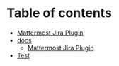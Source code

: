 # Table of contents

* [Mattermost Jira Plugin](README.md)
* [docs](docs/README.md)
  * [Mattermost Jira Plugin](docs/docs.md)
* [Test](test.md)

